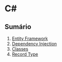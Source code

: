 # C#


## Sumário

1. [Entity Framework](/PT-BR/Csharp/entityframework.md)
1. [Dependency Injection](/PT-BR/Csharp/dependencyinjection.md)
1. [Classes](/PT-BR/Csharp/classes.md)
1. [Record Type](/PT-BR/Csharp/record-type.md)

